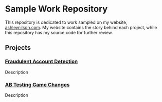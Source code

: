 <h1>Sample Work Repository</h1>
This repository is dedicated to work sampled on my website, <a href="https://www.ashleynilson.com">ashleynilson.com</a>. My website contains the story behind each project, while this repository has my source code for further review.  
<h2>Projects</h2>
<h3><a href="https://github.com/ash-nil/sample-work/blob/main/Game_AB_Testing.ipynb">Fraudulent Account Detection</a></h3>
Description
<h3><a href="https://github.com/ash-nil/sample-work/blob/main/Game_AB_Testing.ipynb">AB Testing Game Changes</a></h3>
Description

